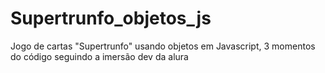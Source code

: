 # Supertrunfo_objetos_js
Jogo de cartas "Supertrunfo" usando objetos em Javascript, 3 momentos do código seguindo a imersão dev da alura
